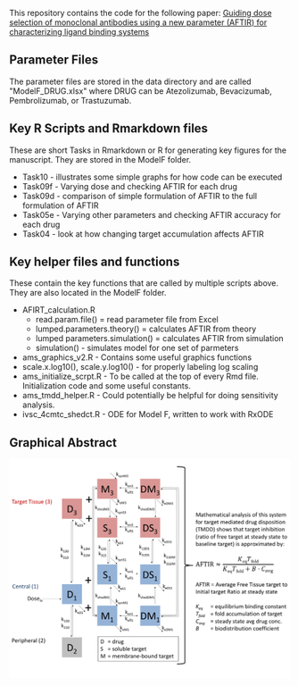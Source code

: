 This repository contains the code for the following paper:
[Guiding dose selection of monoclonal antibodies using a new parameter (AFTIR) for characterizing ligand binding systems](https://www.biorxiv.org/content/early/2018/10/17/432500)

## Parameter Files
The parameter files are stored in the data directory and are called "ModelF_DRUG.xlsx" where DRUG can be Atezolizumab, Bevacizumab, Pembrolizumab, or Trastuzumab.

## Key R Scripts and Rmarkdown files
These are short Tasks in Rmarkdown or R for generating key figures for the manuscript.
They are stored in the ModelF folder.
- Task10  - illustrates some simple graphs for how code can be executed
- Task09f - Varying dose and checking AFTIR for each drug
- Task09d - comparison of simple formulation of AFTIR to the full formulation of AFTIR
- Task05e - Varying other parameters and checking AFTIR accuracy for each drug
- Task04  - look at how changing target accumulation affects AFTIR

## Key helper files and functions
These contain the key functions that are called by multiple scripts above.  They are also located in the ModelF folder.
- AFIRT_calculation.R
  -	read.param.file() = read parameter file from Excel
  -	lumped.parameters.theory() = calculates AFTIR from theory
  -	lumped parameters.simulation() = calculates AFTIR from simulation
  -	simulation() - simulates model for one set of parmeters
-	ams_graphics_v2.R - Contains some useful graphics functions
  -	scale.x.log10(), scale.y.log10() - for properly labeling log scaling
-	ams_initialize_scrpt.R - To be called at the top of every Rmd file.  Initialization code and some useful constants.
-	ams_tmdd_helper.R - Could potentially be helpful for doing sensitivity analysis.
-	ivsc_4cmtc_shedct.R - ODE for Model F, written to work with RxODE

## Graphical Abstract
![Graphical Abstract](./Graphical_Abstract.png)
